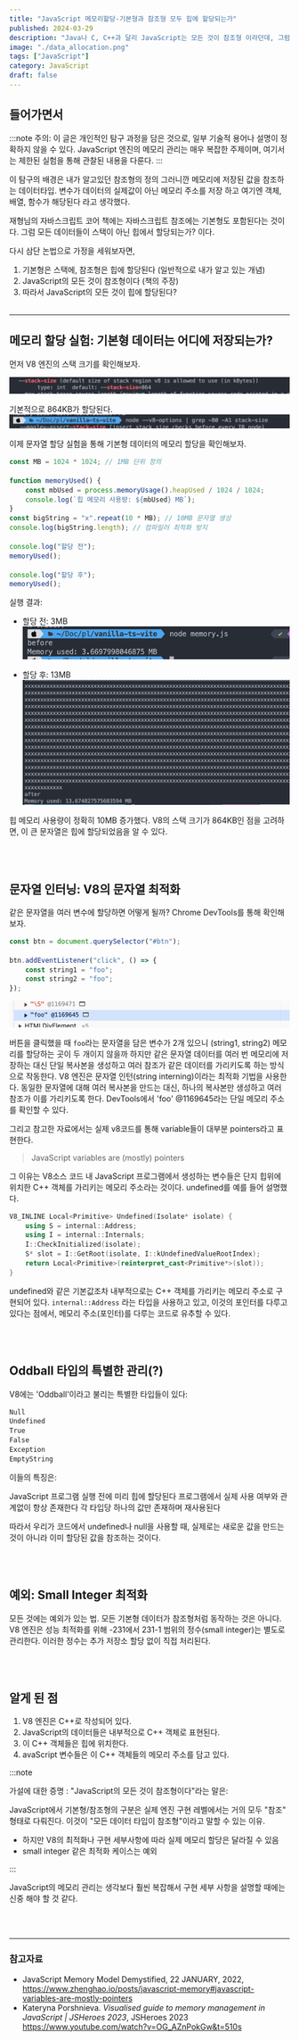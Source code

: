 ```yaml
---
title: "JavaScript 메모리할당-기본형과 참조형 모두 힙에 할당되는가"
published: 2024-03-29
description: "Java나 C, C++과 달리 JavaScript는 모든 것이 참조형 이라던데, 그럼 힙에서 모두 할당받는가? 이를 실험을 통해 직접 확인해보자."
image: "./data_allocation.png"
tags: ["JavaScript"]
category: JavaScript
draft: false
---
```



## 들어가면서

:::note
주의: 이 글은 개인적인 탐구 과정을 담은 것으로, 일부 기술적 용어나 설명이 정확하지 않을 수 있다. JavaScript 엔진의 메모리 관리는 매우 복잡한 주제이며, 여기서는 제한된 실험을 통해 관찰된 내용을 다룬다.
:::

이 탐구의 배경은 내가 알고있던 참조형의 정의 그러니깐 메모리에 저장된 값을 참조하는 데이터타입. 변수가 데이터의 실제값이 아닌 메모리 주소를 저장 하고 여기엔 객체, 배열, 함수가 해당된다 라고 생각했다.

재형님의 자바스크립트 코어 책에는 자바스크립트 참조에는 기본형도 포함된다는 것이다.
그럼 모든 데이터들이 스택이 아닌 힙에서 할당되는가? 이다.

다시 삼단 논법으로 가정을 세워보자면,

1. 기본형은 스택에, 참조형은 힙에 할당된다 (일반적으로 내가 알고 있는 개념)
2. JavaScript의 모든 것이 참조형이다 (책의 주장)
3. 따라서 JavaScript의 모든 것이 힙에 할당된다?
<br><br>

---

## 메모리 할당 실험: 기본형 데이터는 어디에 저장되는가?

먼저 V8 엔진의 스택 크기를 확인해보자.
<!-- ![image](../../../assets/images/js-datatype-2-image-1.png) -->
![image](/src/assets/images/js-datatype-2-image-1.png)

기본적으로 864KB가 할당된다.
![image](../../../assets/images/js-datatype-2-image-2.png)

이제 문자열 할당 실험을 통해 기본형 데이터의 메모리 할당을 확인해보자.

```javascript
const MB = 1024 * 1024; // 1MB 단위 정의

function memoryUsed() {
    const mbUsed = process.memoryUsage().heapUsed / 1024 / 1024;
    console.log(`힙 메모리 사용량: ${mbUsed} MB`);
}
const bigString = "x".repeat(10 * MB); // 10MB 문자열 생성
console.log(bigString.length); // 컴파일러 최적화 방지

console.log("할당 전");
memoryUsed();

console.log("할당 후");
memoryUsed();


```

실행 결과:

- 할당 전: 3MB
![image](../../../assets/images/js-datatype-2-image-3.png)

- 할당 후: 13MB
![image](../../../assets/images/js-datatype-2-image.png)

힙 메모리 사용량이 정확히 10MB 증가했다. V8의 스택 크기가 864KB인 점을 고려하면, 이 큰 문자열은 힙에 할당되었음을 알 수 있다.

<br><br>

## 문자열 인터닝: V8의 문자열 최적화

같은 문자열을 여러 변수에 할당하면 어떻게 될까? Chrome DevTools를 통해 확인해보자.

```javascript
const btn = document.querySelector("#btn");

btn.addEventListener("click", () => {
    const string1 = "foo";
    const string2 = "foo";
});
```

![image](../../../assets/images/js-datatype-2-image-4.png)

버튼을 클릭했을 때 `foo`라는 문자열을 담은 변수가 2개 있으니 (string1, string2) 메모리를 할당하는 곳이 두 개이지 않을까 하지만 같은 문자열 데이터를 여러 번 메모리에 저장하는 대신 단일 복사본을 생성하고 여러 참조가 같은 데이터를 가리키도록 하는 방식으로 작동한다. V8 엔진은 문자열 인턴(string interning)이라는 최적화 기법을 사용한다. 동일한 문자열에 대해 여러 복사본을 만드는 대신, 하나의 복사본만 생성하고 여러 참조가 이를 가리키도록 한다. DevTools에서 'foo' @1169645라는 단일 메모리 주소를 확인할 수 있다.

그리고 참고한 자료에서는 실제 v8코드를 통해 variable들이 대부분 pointers라고 표현한다.

> JavaScript variables are (mostly) pointers

그 이유는 V8소스 코드 내 JavaScript 프로그램에서 생성하는 변수들은 단지 힙위에 위치한 C++ 객체를 가리키는 메모리 주소라는 것이다.
undefined를 예를 들어 설명했다.

```cpp
V8_INLINE Local<Primitive> Undefined(Isolate* isolate) {
    using S = internal::Address;
    using I = internal::Internals;
    I::CheckInitialized(isolate);
    S* slot = I::GetRoot(isolate, I::kUndefinedValueRootIndex);
    return Local<Primitive>(reinterpret_cast<Primitive*>(slot));
}
```

undefined와 같은 기본값조차 내부적으로는 C++ 객체를 가리키는 메모리 주소로 구현되어 있다.
`internal::Address` 라는 타입을 사용하고 있고, 이것의 포인터를 다루고 있다는 점에서, 메모리 주소(포인터)를 다루는 코드로 유추할 수 있다.

<br><br>

## Oddball 타입의 특별한 관리(?)

V8에는 'Oddball'이라고 불리는 특별한 타입들이 있다:

```bash
Null
Undefined
True
False
Exception
EmptyString
```

이들의 특징은:

JavaScript 프로그램 실행 전에 미리 힙에 할당된다
프로그램에서 실제 사용 여부와 관계없이 항상 존재한다
각 타입당 하나의 값만 존재하며 재사용된다

따라서 우리가 코드에서 undefined나 null을 사용할 때, 실제로는 새로운 값을 만드는 것이 아니라 이미 할당된 값을 참조하는 것이다.

<br><br>

## 예외: Small Integer 최적화

모든 것에는 예외가 있는 법. 모든 기본형 데이터가 참조형처럼 동작하는 것은 아니다. V8 엔진은 성능 최적화를 위해 -231에서 231-1 범위의 정수(small integer)는 별도로 관리한다. 이러한 정수는 추가 저장소 할당 없이 직접 처리된다.

<br><br>

## 알게 된 점

1. V8 엔진은 C++로 작성되어 있다.
2. JavaScript의 데이터들은 내부적으로 C++ 객체로 표현된다.
3. 이 C++ 객체들은 힙에 위치한다.
4. avaScript 변수들은 이 C++ 객체들의 메모리 주소를 담고 있다.

:::note

가설에 대한 증명 :
"JavaScript의 모든 것이 참조형이다"라는 말은:

JavaScript에서 기본형/참조형의 구분은
실제 엔진 구현 레벨에서는 거의 모두 "참조" 형태로 다뤄진다.
이것이 "모든 데이터 타입이 참조형"이라고 말할 수 있는 이유.

- 하지만 V8의 최적화나 구현 세부사항에 따라 실제 메모리 할당은 달라질 수 있음
- small integer 같은 최적화 케이스는 예외

:::

JavaScript의 메모리 관리는 생각보다 훨씬 복잡해서 구현 세부 사항을 설명할 때에는 신중 해야 할 것 같다.

<br><br>  

---

### 참고자료

- JavaScript Memory Model Demystified, 22 JANUARY, 2022, <https://www.zhenghao.io/posts/javascript-memory#javascript-variables-are-mostly-pointers>
- Kateryna Porshnieva. _Visualised guide to memory management in JavaScript | JSHeroes 2023_, JSHeroes 2023 <https://www.youtube.com/watch?v=OG_AZnPokGw&t=510s>
